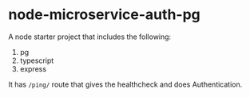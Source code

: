 # node-microservice-auth-pg
A node starter project that includes the following:

1. pg
2. typescript
3. express

It has `/ping/` route that gives the healthcheck and does Authentication.
